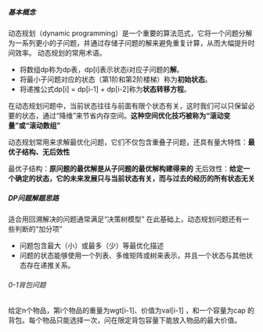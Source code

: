 ##### 基本概念
动态规划（dynamic programming）是一个重要的算法范式，它将一个问题分解为一系列更小的子问题，并通过存储子问题的解来避免重复计算，从而大幅提升时间效率。
动态规划的常用术语。

- 将数组dp称为dp表，dp[i]表示状态i对应子问题的**解**。
- 将最小子问题对应的状态（第1阶和第2阶楼梯）称为**初始状态**。
- 将递推公式dp[i] = dp[i-1] + dp[i-2]称为**状态转移方程**。

在动态规划问题中，当前状态往往与前面有限个状态有关，这时我们可以只保留必要的状态，通过“降维”来节省内存空间。**这种空间优化技巧被称为“滚动变量”或“滚动数组”**


动态规划常用来求解最优化问题，它们不仅包含重叠子问题，还具有量大特性：**最优子结构、无后效性**

最优子结构：**原问题的最优解是从子问题的最优解构建得来的**
无后效性：**给定一个确定的状态，它的未来发展只与当前状态有关，而与过去的经历的所有状态无关**

##### DP问题解题思路
适合用回溯解决的问题通常满足“决策树模型”
在此基础上，动态规划问题还有一些判断的“加分项”
- 问题包含最大（小）或最多（少）等最优化描述
- 问题的状态能够使用一个列表、多维矩阵或树来表示，并且一个状态与其他状态存在递推关系。
###### 0-1背包问题
给定n个物品，第i个物品的重量为wgt[i-1]、价值为val[i-1] ，和一个容量为cap 的背包。每个物品只能选择一次，问在限定背包容量下能放入物品的最大价值。